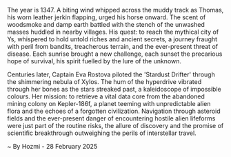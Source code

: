 
The year is 1347.  A biting wind whipped across the muddy track as Thomas, his worn leather jerkin flapping, urged his horse onward.  The scent of woodsmoke and damp earth battled with the stench of the unwashed masses huddled in nearby villages. His quest: to reach the mythical city of Ys, whispered to hold untold riches and ancient secrets, a journey fraught with peril from bandits, treacherous terrain, and the ever-present threat of disease. Each sunrise brought a new challenge, each sunset the precarious hope of survival, his spirit fuelled by the lure of the unknown.

Centuries later, Captain Eva Rostova piloted the 'Stardust Drifter' through the shimmering nebula of Xylos.  The hum of the hyperdrive vibrated through her bones as the stars streaked past, a kaleidoscope of impossible colours.  Her mission: to retrieve a vital data core from the abandoned mining colony on Kepler-186f, a planet teeming with unpredictable alien flora and the echoes of a forgotten civilization.  Navigation through asteroid fields and the ever-present danger of encountering hostile alien lifeforms were just part of the routine risks, the allure of discovery and the promise of scientific breakthrough outweighing the perils of interstellar travel.

~ By Hozmi - 28 February 2025
